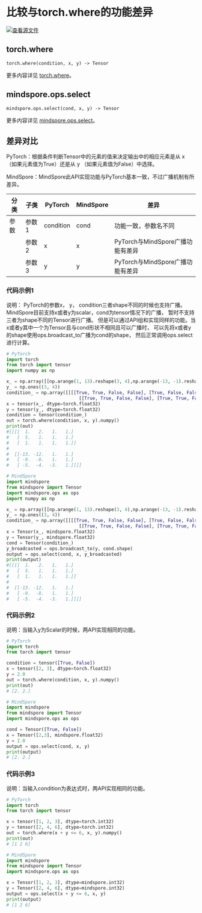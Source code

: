 # 比较与torch.where的功能差异

[![查看源文件](https://mindspore-website.obs.cn-north-4.myhuaweicloud.com/website-images/master/resource/_static/logo_source.svg)](https://gitee.com/mindspore/docs/blob/master/templates/api_mapping_with_diffs.md)

## torch.where

```text
torch.where(condition, x, y) -> Tensor
```

更多内容详见 [torch.where](https://pytorch.org/docs/1.8.1/generated/torch.where.html#torch.where)。

## mindspore.ops.select

```text
mindspore.ops.select(cond, x, y) -> Tensor
```

更多内容详见 [mindspore.ops.select](https://www.mindspore.cn/docs/zh-CN/master/api_python/ops/mindspore.ops.select.html)。

## 差异对比

PyTorch：根据条件判断Tensor中的元素的值来决定输出中的相应元素是从 x （如果元素值为True）还是从 y （如果元素值为False）中选择。

MindSpore：MindSpore此API实现功能与PyTorch基本一致，不过广播机制有所差异。

| 分类 | 子类 |PyTorch | MindSpore | 差异 |
| --- | --- | --- | --- |---|
|参数 | 参数1 | condition | cond |功能一致，参数名不同 |
| | 参数2 | x | x | PyTorch与MindSpore广播功能有差异|
| | 参数3 | y | y | PyTorch与MindSpore广播功能有差异|

### 代码示例1

说明：
PyTorch的参数x， y， condition三者shape不同的时候也支持广播。MindSpore目前支持x或者y为scalar，cond为tensor情况下的广播， 暂时不支持三者为shape不同的Tensor进行广播。
但是可以通过API组和实现同样的功能。当x或者y其中一个为Tensor且与cond形状不相同且可以广播时， 可以先将x或者y的shape使用ops.broadcast_to广播为cond的shape， 然后正常调用ops.select进行计算。

```python
# PyTorch
import torch
from torch import tensor
import numpy as np

x_ = np.array([[np.arange(1, 13).reshape(3, 4),np.arange(-13, -1).reshape(3, 4)]])
y_ = np.ones((3, 4))
condition_ = np.array([[[[True, True, False, False], [True, False, False, False], [False, False, False, False]],
                           [[True, True, False, False], [True, True, False, False], [True, True, True, False]]]])
x = tensor(x_, dtype=torch.float32)
y = tensor(y_, dtype=torch.float32)
condition = tensor(condition_)
out = torch.where(condition, x, y).numpy()
print(out)
#[[[[  1.   2.   1.   1.]
#   [  5.   1.   1.   1.]
#   [  1.   1.   1.   1.]]
#
#  [[-13. -12.   1.   1.]
#   [ -9.  -8.   1.   1.]
#   [ -5.  -4.  -3.   1.]]]]

# MindSpore
import mindspore
from mindspore import Tensor
import mindspore.ops as ops
import numpy as np

x_ = np.array([[np.arange(1, 13).reshape(3, 4),np.arange(-13, -1).reshape(3, 4)]])
y_ = np.ones((3, 4))
condition_ = np.array([[[[True, True, False, False], [True, False, False, False], [False, False, False, False]],
                           [[True, True, False, False], [True, True, False, False], [True, True, True, False]]]])
x = Tensor(x_, mindspore.float32)
y = Tensor(y_, mindspore.float32)
cond = Tensor(condition_)
y_broadcasted = ops.broadcast_to(y, cond.shape)
output = ops.select(cond, x, y_broadcasted)
print(output)
#[[[[  1.   2.   1.   1.]
#   [  5.   1.   1.   1.]
#   [  1.   1.   1.   1.]]
#
#  [[-13. -12.   1.   1.]
#   [ -9.  -8.   1.   1.]
#   [ -5.  -4.  -3.   1.]]]]
```

### 代码示例2

说明：当输入y为Scalar的时候，两API实现相同的功能。

```python
# PyTorch
import torch
from torch import tensor

condition = tensor([True, False])
x = tensor([2, 3], dtype=torch.float32)
y = 2.0
out = torch.where(condition, x, y).numpy()
print(out)
# [2. 2.]

# MindSpore
import mindspore
from mindspore import Tensor
import mindspore.ops as ops

cond = Tensor([True, False])
x = Tensor([2,3], mindspore.float32)
y = 2.0
output = ops.select(cond, x, y)
print(output)
# [2. 2.]
```

### 代码示例3

说明：当输入condition为表达式时，两API实现相同的功能。

```python
# PyTorch
import torch
from torch import tensor

x = tensor([1, 2, 3], dtype=torch.int32)
y = tensor([2, 4, 6], dtype=torch.int32)
out = torch.where(x + y <= 6, x, y).numpy()
print(out)
# [1 2 6]

# MindSpore
import mindspore
from mindspore import Tensor
import mindspore.ops as ops

x = Tensor([1, 2, 3], dtype=mindspore.int32)
y = Tensor([2, 4, 6], dtype=mindspore.int32)
output = ops.select(x + y <= 6, x, y)
print(output)
# [1 2 6]
```
